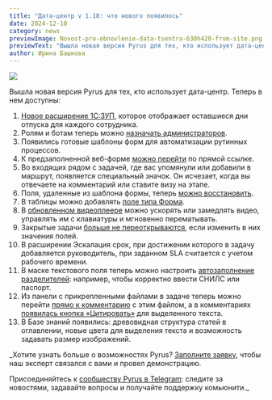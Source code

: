 ```yaml
---
title: "Дата-центр v 1.18: что нового появилось"
date: 2024-12-10
category: news
previewImage: Novost-pro-obnovlenie-data-tsentra-630h420-from-site.png
previewText: "Вышла новая версия Pyrus для тех, кто использует дата-центр. Теперь в нем доступны"
author: Ирина Башкова
---
```

![](Novost-pro-obnovlenie-data-tsentra-1200h630.webp)

Вышла новая версия Pyrus для тех, кто использует дата-центр. Теперь в нем доступны: 

1. [Новое расширение 1С:ЗУП](https://t.me/pyruscom/393), которое отображает оставшиеся дни отпуска для каждого сотрудника. 
2. Ролям и ботам теперь можно [назначать администраторов](https://t.me/pyruscom/407). 
3. Появились готовые шаблоны форм для автоматизации рутинных процессов.
4. К предзаполненной веб-форме [можно перейти](https://t.me/pyruscom/414) по прямой ссылке. 
5. Во входящих рядом с задачей, где вас упомянули или добавили в маршрут, появляется специальный значок. Он исчезает, когда вы отвечаете на комментарий или ставите визу на этапе. 
6. Поля, удаленные из шаблона формы, теперь [можно восстановить](https://t.me/pyruscom/369).
7. В таблицы можно добавлять [поле типа Форма](https://t.me/pyruscom/369). 
8. В [обновленном видеоплеере](https://t.me/pyruscom/394) можно ускорять или замедлять видео, управлять им с клавиатуры и мгновенно перематывать. 
9. Закрытые задачи [больше не переоткрываются](https://t.me/pyrusexpert/4788), если изменить в них значения полей. 
10. В расширении Эскалация срок, при достижении которого в задачу добавляется руководитель, при заданном SLA считается с учетом рабочего времени.
11. В маске текстового поля теперь можно настроить [автозаполнение разделителей](https://t.me/pyrusexpert/5244): например, чтобы корректно ввести СНИЛС или паспорт.
12. Из панели с прикрепленными файлами в задаче теперь можно перейти [прямо к комментарию](https://t.me/pyruscom/414) с этим файлом, а в комментариях [появилась кнопка «Цитировать»](https://t.me/pyruscom/418) для выделенного текста.
13. В Базе знаний появились: древовидная структура статей в оглавлении, новые цвета для выделения текста и возможность задавать размер изображений.

_Хотите узнать больше о возможностях Pyrus? [Заполните заявку](https://pyrus.com/form/527465?f70), чтобы наш эксперт связался с вами и провел демонстрацию.

Присоединяйтесь к [сообществу Pyrus в Telegram](https://t.me/pyruscom): следите за новостями, задавайте вопросы и получайте поддержку комьюнити._